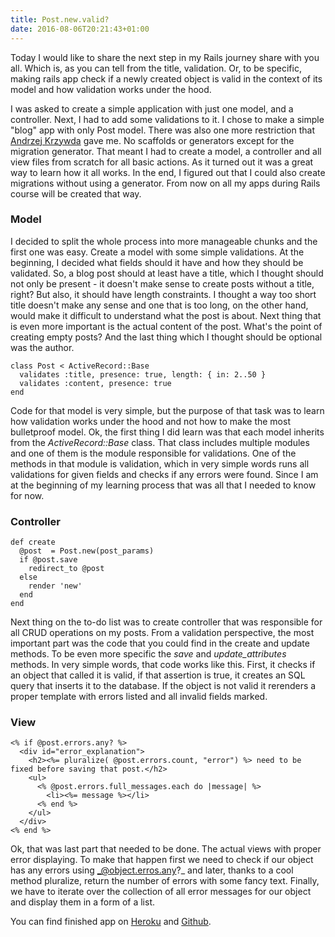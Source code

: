 ```yaml
---
title: Post.new.valid?
date: 2016-08-06T20:21:43+01:00
---
```


Today I would like to share the next step in my Rails journey share with you all. Which is, as you can tell from the title, validation. Or, to be specific, making rails app check if a newly created object is valid in the context of its model and how validation works under the hood.

I was asked to create a simple application with just one model, and a controller. Next, I had to add some validations to it. I chose to make a simple "blog" app with only Post model. There was also one more restriction that [Andrzej Krzywda](https://twitter.com/andrzejkrzywda) gave me. No scaffolds or generators except for the migration generator. That meant  I had to create a model, a controller and all view files from scratch for all basic actions. As it turned out it was a great way to learn how it all works. In the end, I figured out that I could also create migrations without using a generator. From now on all my apps during Rails course will be created that way.

### Model
I decided to split the whole process into more manageable chunks and the first one was easy. Create a model with some simple validations. At the beginning, I decided what fields should it have and how they should be validated. So, a blog post should at least have a title, which I thought should not only be present - it doesn't make sense to create posts without a title, right? But also, it should have length constraints. I thought a way too short title doesn't make any sense and one that is too long, on the other hand, would make it difficult to understand what the post is about. Next thing that is even more important is the actual content of the post. What's the point of creating empty posts? And the last thing which I thought should be optional was the author.

```language-ruby
class Post < ActiveRecord::Base
  validates :title, presence: true, length: { in: 2..50 }
  validates :content, presence: true
end
```

Code for that model is very simple, but the purpose of that task was to learn how validation works under the hood and not how to make the most bulletproof model. Ok, the first thing I did learn was that each model inherits from the _ActiveRecord::Base_ class. That class includes multiple modules and one of them is the module responsible for validations. One of the methods in that module is validation, which in very simple words runs all validations for given fields and checks if any errors were found. Since I am at the beginning of my learning process that was all that I needed to know for now.

### Controller
```language-ruby
def create
  @post  = Post.new(post_params)
  if @post.save
    redirect_to @post
  else
    render 'new'
  end
end
```

Next thing on the to-do list was to create controller that was responsible for all CRUD operations on my posts. From a validation perspective, the most important part was the code that you could find in the create and update methods. To be even more specific the _save_ and _update_attributes_ methods. In very simple words, that code works like this. First, it checks if an object that called it is valid, if that assertion is true, it creates an SQL query that inserts it to the database. If the object is not valid it rerenders a proper template with errors listed and all invalid fields marked.

### View
```language-html
<% if @post.errors.any? %>
  <div id="error_explanation">
    <h2><%= pluralize( @post.errors.count, "error") %> need to be fixed before saving that post.</h2>
    <ul>
      <% @post.errors.full_messages.each do |message| %>
        <li><%= message %></li>
      <% end %>
    </ul>
  </div>
<% end %>
```

Ok, that was last part that needed to be done. The actual views with proper error displaying. To make that happen first we need to check if our object has any errors using _@object.erros.any?_ and later, thanks to a cool method pluralize, return the number of errors with some fancy text. Finally, we have to iterate over the collection of all error messages for our object and display them in a form of a list.

You can find finished app on [Heroku](https://damp-anchorage-94507.herokuapp.com/posts) and [Github](https://github.com/LukeP91/validation_app).
